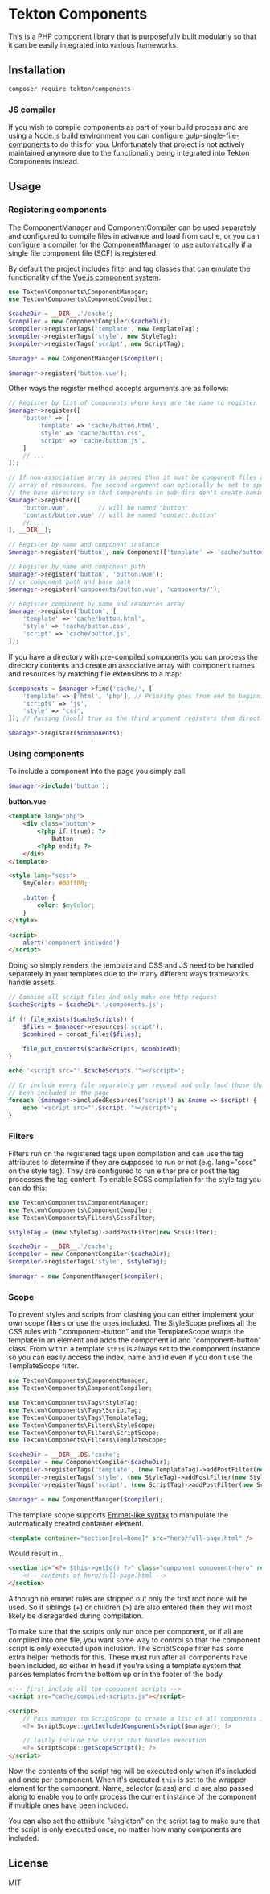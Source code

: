 Tekton Components
=================

This is a PHP component library that is purposefully built modularly so that it can be easily integrated into various frameworks.

## Installation

```sh
composer require tekton/components
```

### JS compiler

If you wish to compile components as part of your build process and are using a Node.js build environment you can configure [gulp-single-file-components](github.com/nsrosenqvist/gulp-single-file-components) to do this for you. Unfortunately that project is not actively maintained anymore due to the functionality being integrated into Tekton Components instead.

## Usage

### Registering components

The ComponentManager and ComponentCompiler can be used separately and configured to compile files in advance and load from cache, or you can configure a compiler for the ComponentManager to use automatically if a single file component file (SCF) is registered.

By default the project includes filter and tag classes that can emulate the functionality of the [Vue.js component system](https://vuejs.org/v2/guide/single-file-components.html).

```php
use Tekton\Components\ComponentManager;
use Tekton\Components\ComponentCompiler;

$cacheDir = __DIR__.'/cache';
$compiler = new ComponentCompiler($cacheDir);
$compiler->registerTags('template', new TemplateTag);
$compiler->registerTags('style', new StyleTag);
$compiler->registerTags('script', new ScriptTag);

$manager = new ComponentManager($compiler);

$manager->register('button.vue');
```

Other ways the register method accepts arguments are as follows:

```php
// Register by list of components where keys are the name to register
$manager->register([
    'button' => [
        'template' => 'cache/button.html',
        'style' => 'cache/button.css',
        'script' => 'cache/button.js',
    ]
    // ...
]);

// If non-associative array is passed then it must be component files and not
// array of resources. The second argument can optionally be set to specify
// the base directory so that components in sub-dirs don't create naming conflicts
$manager->register([
    'button.vue',        // will be named "button"
    'contact/button.vue' // will be named "contact.button"
    // ...
], __DIR__);

// Register by name and component instance
$manager->register('button', new Component(['template' => 'cache/button.html']));

// Register by name and component path
$manager->register('button', 'button.vue');
// or component path and base path
$manager->register('components/button.vue', 'components/');

// Register component by name and resources array
$manager->register('button', [
    'template' => 'cache/button.html',
    'style' => 'cache/button.css',
    'script' => 'cache/button.js',
]);
```

If you have a directory with pre-compiled components you can process the directory contents and create an associative array with component names and resources by matching file extensions to a map:

```php
$components = $manager->find('cache/', [
    'template' => ['html', 'php'], // Priority goes from end to beginning
    'scripts' => 'js',
    'style' => 'css',
]); // Passing (bool) true as the third argument registers them directly

$manager->register($components);
```

### Using components

To include a component into the page you simply call.

```php
$manager->include('button');
```

**button.vue**
```html
<template lang="php">
    <div class="button">
        <?php if (true): ?>
            Button
        <?php endif; ?>
    </div>
</template>

<style lang="scss">
    $myColor: #00ff00;

    .button {
        color: $myColor;
    }
</style>

<script>
    alert('component included')
</script>
```

Doing so simply renders the template and CSS and JS need to be handled separately in your templates due to the many different ways frameworks handle assets.

```php
// Combine all script files and only make one http request
$cacheScripts = $cacheDir.'/components.js';

if (! file_exists($cacheScripts)) {
    $files = $manager->resources('script');
    $combined = concat_files($files);

    file_put_contents($cacheScripts, $combined);
}

echo '<script src="'.$cacheScripts.'"></script>';

// Or include every file separately per request and only load those that have
// been included in the page
foreach ($manager->includedResources('script') as $name => $script) {
    echo '<script src="'.$script.'"></script>';
}
```

### Filters

Filters run on the registered tags upon compilation and can use the tag attributes to determine if they are supposed to run or not (e.g. lang="scss" on the style tag). They are configured to run either pre or post the tag processes the tag content. To enable SCSS compilation for the style tag you can do this:

```php
use Tekton\Components\ComponentManager;
use Tekton\Components\ComponentCompiler;
use Tekton\Components\Filters\ScssFilter;

$styleTag = (new StyleTag)->addPostFilter(new ScssFilter);

$cacheDir = __DIR__.'/cache';
$compiler = new ComponentCompiler($cacheDir);
$compiler->registerTags('style', $styleTag);

$manager = new ComponentManager($compiler);
```

### Scope

To prevent styles and scripts from clashing you can either implement your own scope filters or use the ones included. The StyleScope prefixes all the CSS rules with ".component-button" and the TemplateScope wraps the template in an element and adds the component id and "component-button" class. From within a template `$this` is always set to the component instance so you can easily access the index, name and id even if you don't use the TemplateScope filter.

```php
use Tekton\Components\ComponentManager;
use Tekton\Components\ComponentCompiler;

use Tekton\Components\Tags\StyleTag;
use Tekton\Components\Tags\ScriptTag;
use Tekton\Components\Tags\TemplateTag;
use Tekton\Components\Filters\StyleScope;
use Tekton\Components\Filters\ScriptScope;
use Tekton\Components\Filters\TemplateScope;

$cacheDir = __DIR__.DS.'cache';
$compiler = new ComponentCompiler($cacheDir);
$compiler->registerTags('template', (new TemplateTag)->addPostFilter(new TemplateScope));
$compiler->registerTags('style', (new StyleTag)->addPostFilter(new StyleScope));
$compiler->registerTags('script', (new ScriptTag)->addPostFilter(new ScriptScope));

$manager = new ComponentManager($compiler);
```

The template scope supports [Emmet-like syntax](https://github.com/artemBilik/emmet) to manipulate the automatically created container element.

```html
<template container="section[rel=home]" src="hero/full-page.html" />
```

Would result in...

```html
<section id="<?= $this->getId() ?>" class="component component-hero" rel="home">
    <!-- contents of hero/full-page.html -->
</section>
```

Although no emmet rules are stripped out only the first root node will be used. So if siblings (+) or children (>) are also entered then they will most likely be disregarded during compilation.

To make sure that the scripts only run once per component, or if all are compiled into one file, you want some way to control so that the component script is only executed upon inclusion. The ScriptScope filter has some extra helper methods for this. These must run after all components have been included, so either in head if you're using a template system that parses templates from the bottom up or in the footer of the body.

```html
<!-- first include all the component scripts -->
<script src="cache/compiled-scripts.js"></script>

<script>
    // Pass manager to ScriptScope to create a list of all components included in the page
    <?= ScriptScope::getIncludedComponentsScript($manager); ?>

    // lastly include the script that handles execution
    <?= ScriptScope::getScopeScript(); ?>
</script>
```

Now the contents of the script tag will be executed only when it's included and once per component. When it's executed `this` is set to the wrapper element for the component. Name, selector (class) and id are also passed along to enable you to only process the current instance of the component if multiple ones have been included.

You can also set the attribute "singleton" on the script tag to make sure that the script is only executed once, no matter how many components are included.

## License

MIT
